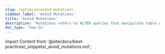 ```yaml
---
slug: /optimize/avoid-mutations
sidebar_label: 'Avoid Mutations'
title: 'Avoid Mutations'
description: 'Mutations refers to ALTER queries that manipulate table data'
doc_type: 'how-to'
---
```


import Content from '@site/docs/best-practices/_snippets/_avoid_mutations.md';

<Content />
